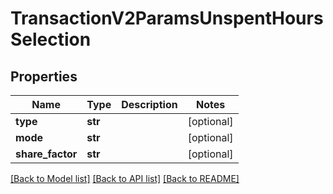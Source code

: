 # TransactionV2ParamsUnspentHoursSelection

## Properties
Name | Type | Description | Notes
------------ | ------------- | ------------- | -------------
**type** | **str** |  | [optional] 
**mode** | **str** |  | [optional] 
**share_factor** | **str** |  | [optional] 

[[Back to Model list]](../README.md#documentation-for-models) [[Back to API list]](../README.md#documentation-for-api-endpoints) [[Back to README]](../README.md)


